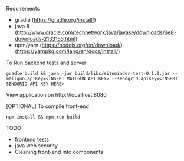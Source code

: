 
Requirements
* gradle (https://gradle.org/install/)
* java 8 (http://www.oracle.com/technetwork/java/javase/downloads/jre8-downloads-2133155.html)
* npm/yarn (https://nodejs.org/en/download/) (https://yarnpkg.com/lang/en/docs/install/)



To Run backend tests and server
```
gradle build && java -jar build/libs/siteminder-test-0.1.0.jar --mailgun.apiKey=<INSERT MAILGUN API KEY> --sendgrid.apiKey=<INSERT SENDGRID API KEY HERE>
```

View application on http://localhost:8080


[OPTIONAL] To compile front-end
```
npm install && npm run build
```

TODO

* frontend tests
* java web security
* Cleaning front-end into components
